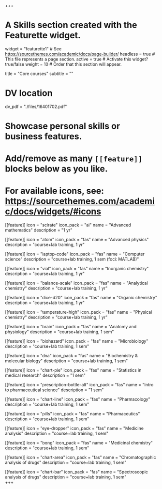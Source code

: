 +++
# A Skills section created with the Featurette widget.
widget = "featurette1"  # See https://sourcethemes.com/academic/docs/page-builder/
headless = true  # This file represents a page section.
active = true  # Activate this widget? true/false
weight = 10  # Order that this section will appear.

title = "Core courses"
subtitle = ""

# DV location
dv_pdf = "./files/16401702.pdf"


# Showcase personal skills or business features.
# 
# Add/remove as many `[[feature]]` blocks below as you like.
# 
# For available icons, see: https://sourcethemes.com/academic/docs/widgets/#icons

[[feature]]
  icon = "scirate"
  icon_pack = "ai"
  name = "Advanced mathematics"
  description = "1 yr"
  
[[feature]]
  icon = "atom"
  icon_pack = "fas"
  name = "Advanced physics"
  description = "course+lab training, 1 yr"  
  
[[feature]]
  icon = "laptop-code"
  icon_pack = "fas"
  name = "Computer science"
  description = "course+lab training, 1 sem (foci: MATLAB)"
  
[[feature]]
  icon = "vial"
  icon_pack = "fas"
  name = "Inorganic chemistry"
  description = "course+lab training, 1 yr"
  
[[feature]]
  icon = "balance-scale"
  icon_pack = "fas"
  name = "Analytical chemistry"
  description = "course+lab training, 1 yr"  
  
[[feature]]
  icon = "dice-d20"
  icon_pack = "fas"
  name = "Organic chemistry"
  description = "course+lab training, 1 yr"
  
[[feature]]
  icon = "temperature-high"
  icon_pack = "fas"
  name = "Physical chemistry"
  description = "course+lab training, 1 yr"  
  
[[feature]]
  icon = "brain"
  icon_pack = "fas"
  name = "Anatomy and physiology"
  description = "course+lab training, 1 sem"  
  
[[feature]]
  icon = "biohazard"
  icon_pack = "fas"
  name = "Microbiology"
  description = "course+lab training, 1 sem"    
  
[[feature]]
  icon = "dna"
  icon_pack = "fas"
  name = "Biochemistry & molecular biology"
  description = "course+lab training, 1 sem"  
 
[[feature]]
  icon = "chart-pie"
  icon_pack = "fas"
  name = "Statistics in medical research"
  description = "1 sem"      
  
[[feature]]
  icon = "prescription-bottle-alt"
  icon_pack = "fas"
  name = "Intro to pharmaceutical science"
  description = "1 sem"     
 
[[feature]]
  icon = "chart-line"
  icon_pack = "fas"
  name = "Pharmacology"
  description = "course+lab training, 1 sem"   

[[feature]]
  icon = "pills"
  icon_pack = "fas"
  name = "Pharmaceutics"
  description = "course+lab training, 1 sem"  
  
[[feature]]
  icon = "eye-dropper"
  icon_pack = "fas"
  name = "Medicine analysis"
  description = "course+lab training, 1 sem"    
  
[[feature]]
  icon = "bong"
  icon_pack = "fas"
  name = "Medicinal chemistry"
  description = "course+lab training, 1 sem"    
  
[[feature]]
  icon = "chart-area"
  icon_pack = "fas"
  name = "Chromatographic analysis of drugs"
  description = "course+lab training, 1 sem"   
  
[[feature]]
  icon = "chart-bar"
  icon_pack = "fas"
  name = "Spectroscopic analysis of drugs"
  description = "course+lab training, 1 sem"     
+++



